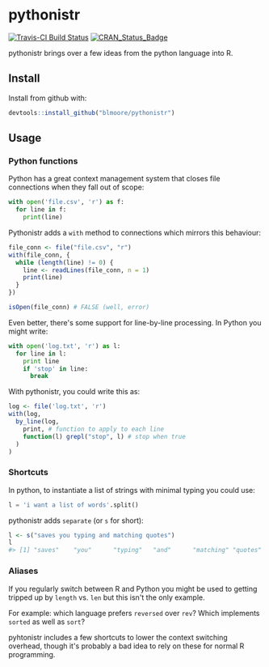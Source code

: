 
<!-- README.md is generated from README.Rmd. Please edit that file -->

pythonistr
==========

[![Travis-CI Build Status](https://travis-ci.org/blmoore/pythonistr.svg?branch=master)](https://travis-ci.org/blmoore/pythonistr) [![CRAN\_Status\_Badge](http://www.r-pkg.org/badges/version/pythonistr)](https://cran.r-project.org/package=pythonistry)

pythonistr brings over a few ideas from the python language into R.

Install
-------

Install from github with:

``` r
devtools::install_github("blmoore/pythonistr")
```

Usage
-----

### Python functions

Python has a great context management system that closes file connections when they fall out of scope:

``` python
with open('file.csv', 'r') as f:
  for line in f:
    print(line)
```

Pythonistr adds a `with` method to connections which mirrors this behaviour:

``` r
file_conn <- file("file.csv", "r")
with(file_conn, {
  while (length(line) != 0) {
    line <- readLines(file_conn, n = 1)
    print(line)
  }
})

isOpen(file_conn) # FALSE (well, error)
```

Even better, there's some support for line-by-line processing. In Python you might write:

``` python
with open('log.txt', 'r') as l:
  for line in l:
    print line
    if 'stop' in line:
      break
```

With pythonistr, you could write this as:

``` r
log <- file('log.txt', 'r')
with(log,
  by_line(log, 
    print, # function to apply to each line
    function(l) grepl("stop", l) # stop when true
  )
)
```

### Shortcuts

In python, to instantiate a list of strings with minimal typing you could use:

``` python
l = 'i want a list of words'.split()
```

pythonistr adds `separate` (or `s` for short):

``` r
l <- s("saves you typing and matching quotes")
l
#> [1] "saves"    "you"      "typing"   "and"      "matching" "quotes"
```

### Aliases

If you regularly switch between R and Python you might be used to getting tripped up by `length` vs. `len` but this isn't the only example.

For example: which language prefers `reversed` over `rev`? Which implements `sorted` as well as `sort`?

pyhtonistr includes a few shortcuts to lower the context switching overhead, though it's probably a bad idea to rely on these for normal R programming.
